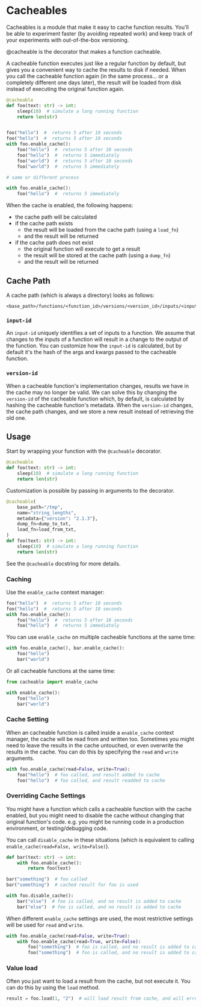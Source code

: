 # Cacheables

Cacheables is a module that make it easy to cache function results. You'll be
able to experiment faster (by avoiding repeated work) and keep track of your
experiments with out-of-the-box versioning.

@cacheable is the decorator that makes a function cacheable.

A cacheable function executes just like a regular function by default, but gives
you a convenient way to cache the results to disk if needed. When you call the
cacheable function again (in the same process... or a completely different one
days later), the result will be loaded from disk instead of executing the
original function again.

```python
@cacheable
def foo(text: str) -> int:
    sleep(10)  # simulate a long running function
    return len(str)


foo("hello")  #  returns 5 after 10 seconds
foo("hello")  #  returns 5 after 10 seconds
with foo.enable_cache():
    foo("hello")  #  returns 5 after 10 seconds
    foo("hello")  #  returns 5 immediately
    foo("world")  #  returns 5 after 10 seconds
    foo("world")  #  returns 5 immediately

# same or different process

with foo.enable_cache():
    foo("hello")  #  returns 5 immediately
```

When the cache is enabled, the following happens:

* the cache path will be calculated
* if the cache path exists
    * the result will be loaded from the cache path (using a `load_fn`)
    * and the result will be returned
* if the cache path does not exist
    * the original function will execute to get a result
    * the result will be stored at the cache path (using a `dump_fn`)
    * and the result will be returned

## Cache Path

A cache path (which is always a directory) looks as follows:

```
<base_path>/functions/<function_id>/versions/<version_id>/inputs/<input_id>/outputs/
```

### `input-id`

An `input-id` uniquely identifies a set of inputs to a function. We assume that
changes to the inputs of a function will result in a change to the output of the
function. You can customize how the `input-id` is calculated, but by default it's
the hash of the args and kwargs passed to the cacheable function.

### `version-id`

When a cacheable function's implementation changes, results we have in the cache may no
longer be valid. We can solve this by changing the `version-id` of the cacheable
function which, by default, is calculated by hashing the cacheable function's
metadata. When the `version-id` changes, the cache path changes, and we store
a new result instead of retrieving the old one.

## Usage

Start by wrapping your function with the `@cacheable` decorator.

```python
@cacheable
def foo(text: str) -> int:
    sleep(10)  # simulate a long running function
    return len(str)
```

Customization is possible by passing in arguments to the decorator.

```python
@cacheable(
    base_path="/tmp",
    name="string_lengths",
    metadata={"version": "2.1.3"},
    dump_fn=dump_to_txt,
    load_fn=load_from_txt,
)
def foo(text: str) -> int:
    sleep(10)  # simulate a long running function
    return len(str)
```

See the `@cacheable` docstring for more details.

### Caching

Use the `enable_cache` context manager:

```python
foo("hello")  #  returns 5 after 10 seconds
foo("hello")  #  returns 5 after 10 seconds
with foo.enable_cache():
    foo("hello")  #  returns 5 after 10 seconds
    foo("hello")  #  returns 5 immediately
```

You can use `enable_cache` on multiple cacheable functions at the same time:

```python
with foo.enable_cache(), bar.enable_cache():
    foo("hello")
    bar("world")
```

Or all cacheable functions at the same time:

```python
from cacheable import enable_cache

with enable_cache():
    foo("hello")
    bar("world")
```


### Cache Setting

When an cacheable function is called inside a `enable_cache` context manager, the
cache will be read from and written too. Sometimes you might need to leave the
results in the cache untouched, or even overwrite the results in the cache. You can
do this by specifying the `read` and `write` arguments.

```python
with foo.enable_cache(read=False, write=True):
    foo("hello")  # foo called, and result added to cache
    foo("hello")  # foo called, and result readded to cache
```

### Overriding Cache Settings

You might have a function which calls a cacheable function with the cache
enabled, but you might need to disable the cache without changing that original
function's code. e.g. you might be running code in a production environment, or
testing/debugging code.

You can call `disable_cache` in these situations (which is equivalent to calling
`enable_cache(read=False, write=False)`).

```python
def bar(text: str) -> int:
    with foo.enable_cache():
        return foo(text)

bar("something")  # foo called
bar("something")  # cached result for foo is used

with foo.disable_cache():
    bar("else")  # foo is called, and no result is added to cache
    bar("else")  # foo is called, and no result is added to cache
```

When different `enable_cache` settings are used, the most restrictive settings
will be used for `read` and `write`.

```python
with foo.enable_cache(read=False, write=True):
    with foo.enable_cache(read=True, write=False):
        foo("something")  # foo is called, and no result is added to cache
        foo("something")  # foo is called, and no result is added to cache
```

### Value load

Often you just want to load a result from the cache, but not execute it.
You can do this by using the `load` method.

```python
result = foo.load(1, "2")  # will load result from cache, and will error if result is not in cache
```
